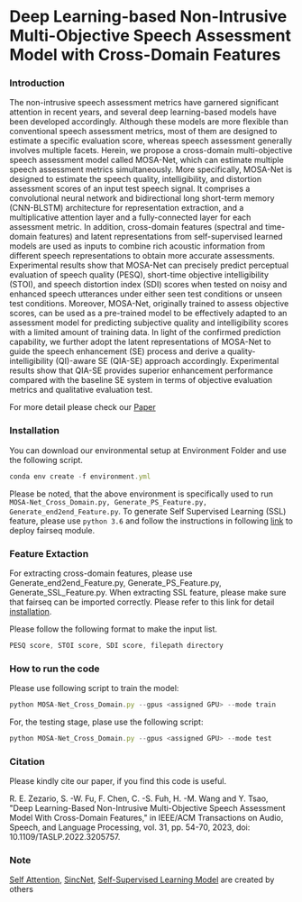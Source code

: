 # Deep Learning-based Non-Intrusive Multi-Objective Speech Assessment Model with Cross-Domain Features

### Introduction ###

The non-intrusive speech assessment metrics have garnered significant attention in recent years, and several deep learning-based models have been developed accordingly. 
Although these models are more flexible than conventional speech assessment metrics, most of them are designed to estimate a specific evaluation score, whereas speech assessment generally involves multiple facets. Herein, we propose a cross-domain multi-objective speech assessment model called MOSA-Net, which can estimate multiple speech assessment metrics simultaneously. More specifically, MOSA-Net is designed to estimate the speech quality, intelligibility, and distortion assessment scores of an input test speech signal. It comprises a convolutional neural network and bidirectional long short-term memory (CNN-BLSTM) architecture for representation extraction, and a multiplicative attention layer and a fully-connected layer for each assessment metric. In addition, cross-domain features (spectral and time-domain features) and latent representations from self-supervised learned models are used as inputs to combine rich acoustic information from different speech representations to obtain more accurate assessments. Experimental results show that MOSA-Net can precisely predict perceptual evaluation of speech quality (PESQ), short-time objective intelligibility (STOI), and speech distortion index (SDI) scores when tested on noisy and enhanced speech utterances under either seen test conditions or unseen test conditions. Moreover, MOSA-Net, originally trained to assess objective scores, can be used as a pre-trained model to be effectively adapted to an assessment model for predicting subjective quality and intelligibility scores with a limited amount of training data. In light of the confirmed prediction capability, we further adopt the latent representations of MOSA-Net to guide the speech enhancement (SE) process and derive a quality-intelligibility (QI)-aware SE (QIA-SE) approach accordingly. Experimental results show that QIA-SE provides superior enhancement performance compared with the baseline SE system in terms of objective evaluation metrics and qualitative evaluation test.

For more detail please check our <a href="https://ieeexplore.ieee.org/stamp/stamp.jsp?tp=&arnumber=9905733" target="_blank">Paper</a>

### Installation ###

You can download our environmental setup at Environment Folder and use the following script.
```js
conda env create -f environment.yml
```

Please be noted, that the above environment is specifically used to run ```MOSA-Net_Cross_Domain.py, Generate_PS_Feature.py, Generate_end2end_Feature.py```. To generate Self Supervised Learning (SSL) feature, please use ```python 3.6``` and follow the instructions in following <a href="https://github.com/pytorch/fairseq" target="_blank">link</a> to deploy fairseq module.  
### Feature Extaction ###

For extracting cross-domain features, please use Generate_end2end_Feature.py, Generate_PS_Feature.py, Generate_SSL_Feature.py. When extracting SSL feature, please make sure that fairseq can be imported correctly. Please refer to this link for detail <a href="https://github.com/pytorch/fairseq" target="_blank">installation</a>. 

Please follow the following format to make the input list.
```js
PESQ score, STOI score, SDI score, filepath directory
```

### How to run the code ###

Please use following script to train the model:
```js
python MOSA-Net_Cross_Domain.py --gpus <assigned GPU> --mode train
```
For, the testing stage, plase use the following script:
```js
python MOSA-Net_Cross_Domain.py --gpus <assigned GPU> --mode test
```

### Citation ###

Please kindly cite our paper, if you find this code is useful.

<a id="1"></a> 
R. E. Zezario, S. -W. Fu, F. Chen, C. -S. Fuh, H. -M. Wang and Y. Tsao, "Deep Learning-Based Non-Intrusive Multi-Objective Speech Assessment Model With Cross-Domain Features," in IEEE/ACM Transactions on Audio, Speech, and Language Processing, vol. 31, pp. 54-70, 2023, doi: 10.1109/TASLP.2022.3205757.

### Note ###

<a href="https://github.com/CyberZHG/keras-self-attention" target="_blank">Self Attention</a>, <a href="https://github.com/grausof/keras-sincnet" target="_blank">SincNet</a>, <a href="https://github.com/pytorch/fairseq" target="_blank">Self-Supervised Learning Model</a> are created by others
